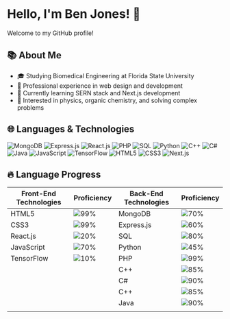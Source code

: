 # Hello, I'm Ben Jones! 👋

Welcome to my GitHub profile!

## 📚 About Me

- 🎓 Studying Biomedical Engineering at Florida State University
- 💼 Professional experience in web design and development
- 🌱 Currently learning SERN stack and Next.js development
- 👀 Interested in physics, organic chemistry, and solving complex problems

## 🌐 Languages & Technologies

![MongoDB](https://img.shields.io/badge/MongoDB-%234ea94b.svg?&style=for-the-badge&logo=mongodb&logoColor=white)
![Express.js](https://img.shields.io/badge/Express.js-000000?style=for-the-badge&logo=express&logoColor=white)
![React.js](https://img.shields.io/badge/React.js-20232a.svg?&style=for-the-badge&logo=react&logoColor=%2361DAFB)
![PHP](https://img.shields.io/badge/PHP-777BB4?style=for-the-badge&logo=php&logoColor=white)
![SQL](https://img.shields.io/badge/SQL-4479A1?style=for-the-badge&logo=amazon-dynamodb&logoColor=white)
![Python](https://img.shields.io/badge/Python-3776AB?style=for-the-badge&logo=python&logoColor=white)
![C++](https://img.shields.io/badge/C++-00599C?style=for-the-badge&logo=cplusplus&logoColor=white)
![C#](https://img.shields.io/badge/C%23-239120?style=for-the-badge&logo=csharp&logoColor=white)
![Java](https://img.shields.io/badge/Java-E34F26?style=for-the-badge&logo=java&logoColor=white)
![JavaScript](https://img.shields.io/badge/JavaScript-F7DF1E?style=for-the-badge&logo=javascript&logoColor=black)
![TensorFlow](https://img.shields.io/badge/TensorFlow-FF6F00?style=for-the-badge&logo=tensorflow&logoColor=white)
![HTML5](https://img.shields.io/badge/HTML5-E34F26.svg?&style=for-the-badge&logo=html5&logoColor=white)
![CSS3](https://img.shields.io/badge/CSS3-1572B6.svg?&style=for-the-badge&logo=css3&logoColor=white)
![Next.js](https://img.shields.io/badge/Next.js-20232a.svg?&style=for-the-badge&logo=Next&logoColor=white)




## 🔥 Language Progress
| Front-End Technologies | Proficiency | Back-End Technologies | Proficiency |
|------------------------|-------------|-----------------------|-------------|
| HTML5                  | ![99%](https://progress-bar.dev/99) | MongoDB             | ![70%](https://progress-bar.dev/70) |            |
| CSS3                   | ![99%](https://progress-bar.dev/99) | Express.js          | ![60%](https://progress-bar.dev/60) |            |
| React.js               | ![20%](https://progress-bar.dev/20) | SQL                 | ![80%](https://progress-bar.dev/80) | |
| JavaScript             | ![70%](https://progress-bar.dev/70) | Python               | ![45%](https://progress-bar.dev/45) | |
| TensorFlow             | ![10%](https://progress-bar.dev/10) | PHP                  | ![99%](https://progress-bar.dev/99) | |
|                        |             | C++                  | ![85%](https://progress-bar.dev/85) | |
|                        |             | C#                   | ![90%](https://progress-bar.dev/90) | |
|                        |             | C++                  | ![85%](https://progress-bar.dev/85) | |
|                        |             | Java                 | ![90%](https://progress-bar.dev/90) | |
|                        |             



